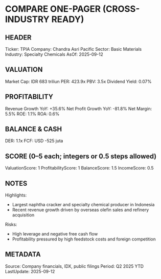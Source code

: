 # COMPARE ONE-PAGER (CROSS-INDUSTRY READY)

## HEADER
Ticker: TPIA
Company: Chandra Asri Pacific
Sector: Basic Materials
Industry: Specialty Chemicals
AsOf: 2025-09-12

## VALUATION
Market Cap: IDR 683 triliun
PER: 423.9x
PBV: 3.5x
Dividend Yield: 0.07%

## PROFITABILITY
Revenue Growth YoY: +35.6%
Net Profit Growth YoY: -81.8%
Net Margin: 5.5%
ROE: 1.1%
ROA: 0.6%

## BALANCE & CASH
DER: 1.1x
FCF: USD -525 juta

## SCORE (0–5 each; integers or 0.5 steps allowed)
ValuationScore: 1
ProfitabilityScore: 1
BalanceScore: 1.5
IncomeScore: 0.5

## NOTES
Highlights:
- Largest naphtha cracker and specialty chemical producer in Indonesia
- Recent revenue growth driven by overseas olefin sales and refinery acquisition

Risks:
- High leverage and negative free cash flow
- Profitability pressured by high feedstock costs and foreign competition

## METADATA
Source: Company financials, IDX, public filings
Period: Q2 2025 YTD
LastUpdate: 2025-09-12